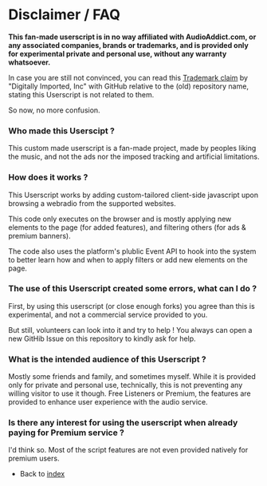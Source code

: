 # Disclaimer / FAQ

**This fan-made userscript is in no way affiliated with AudioAddict.com, or any associated companies, brands or trademarks, and is provided only for experimental private and personal use, without any warranty whatsoever.**

In case you are still not convinced, you can read this [Trademark claim](./DigitallyImportedTrademarkClaim.md) by "Digitally Imported, Inc" with GitHub relative to the (old) repository name, stating this Userscript is not related to them.

So now, no more confusion.

### Who made this Userscipt ?

This custom made userscript is a fan-made project, made by peoples liking the music, and not the ads nor the imposed tracking and artificial limitations.

### How does it works ?

This Userscript works by adding custom-tailored client-side javascript upon browsing a webradio from the supported websites.

This code only executes on the browser and is mostly applying new elements to the page (for added features), and filtering others (for ads & premium banners).

The code also uses the platform's plublic Event API to hook into the system to better learn how and when to apply filters or add new elements on the page. 

### The use of this Userscript created some errors, what can I do ?

First, by using this userscript (or close enough forks) you agree than this is experimental, and not a commercial service provided to you.

But still, volunteers can look into it and try to help ! You always can open a new GitHib Issue on this repository to kindly ask for help. 

### What is the intended audience of this Userscript ?

Mostly some friends and family, and sometimes myself.
While it is provided only for private and personal use, technically, this is not preventing any willing visitor to use it though.
Free Listeners or Premium, the features are provided to enhance user experience with the audio service.

### Is there any interest for using the userscript when already paying for Premium service ?

I'd think so. Most of the script features are not even provided natively for premium users.

* Back to [index](../README.md)
